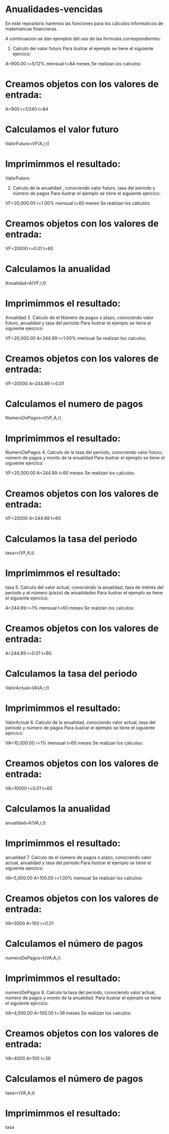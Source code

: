 # Anualidades-vencidas 
En este repositorio haremos las funciones para los cálculos informaticos de matematicas financieras.  


A continuacion se dan ejemplos del uso de las formulas correspondientes:

1. Calculo del valor futuro
Para ilustrar el ejemplo se tiene el siguiente ejercico:

A=900.00 
r=5/12% mensual 
t=84 meses
Se realizan los calculos:
# Creamos objetos con los valores de entrada:
A=900
r=1/240
t=84
# Calculamos el valor futuro
ValorFuturo=VF(A,r,t)
# Imprimimmos el resultado: 
ValorFuturo

2. Calculo de la anualidad , conociendo valor futuro, tasa del periodo y número de pagos
Para ilustrar el ejemplo se tiene el siguiente ejercico:

VF=20,000.00 
r=1.00% mensual 
t=60 meses
Se realizan los calculos:

# Creamos objetos con los valores de entrada:
VF=20000
r=0.01
t=60
# Calculamos la anualidad
Anualidad=A(VF,r,t)
# Imprimimmos el resultado: 
Anualidad
3. Calculo de el Número de pagos o plazo, conociendo valor futuro, anualidad y tasa del periodo
Para ilustrar el ejemplo se tiene el siguiente ejercico:

VF=20,000.00 
A=244.89 
r=1.00% mensual
Se realizan los calculos:

# Creamos objetos con los valores de entrada:
VF=20000
A=244.89
r=0.01
# Calculamos el numero de pagos
NumeroDePagos=t(VF,A,r)
# Imprimimmos el resultado: 
NumeroDePagos
4. Calculo de la tasa del periodo, conociendo valor futuro, número de pagos y monto de la anualidad
Para ilustrar el ejemplo se tiene el siguiente ejercico:

VF=20,000.00 
A=244.89 
t=60 meses
Se realizan los calculos:

# Creamos objetos con los valores de entrada:
VF=20000
A=244.89
t=60
# Calculamos la tasa del periodo
tasa=r(VF,A,t)
# Imprimimmos el resultado: 
tasa
5. Calculo del valor actual, conociendo la anualidad, tasa de interés del periodo y el número (plazo) de anualidades
Para ilustrar el ejemplo se tiene el siguiente ejercico:

A=244.89 
r=1% mensual 
t=60 meses
Se realizan los calculos:

# Creamos objetos con los valores de entrada:
A=244.89
r=0.01
t=60
# Calculamos la tasa del periodo
ValorActual=VA(A,r,t)
# Imprimimmos el resultado: 
ValorActual
6. Calculo de la anualidad, conociendo valor actual, tasa del periodo y número de pagos
Para ilustrar el ejemplo se tiene el siguiente ejercico:

VA=10,000.00 
r=1% mensual 
t=60 meses
Se realizan los calculos:

# Creamos objetos con los valores de entrada:
VA=10000
r=0.01
t=60
# Calculamos la anualidad
anualidad=A(VA,r,t)
# Imprimimmos el resultado: 
anualidad
7. Calculo de el número de pagos o plazo, conociendo valor actual, anualidad y tasa del periodo
Para ilustrar el ejemplo se tiene el siguiente ejercico:

VA=5,000.00 
A=100.00 
r=1.00% mensual
Se realizan los calculos:

# Creamos objetos con los valores de entrada:
VA=5000
A=100
r=0.01
# Calculamos el número de pagos
numeroDePagos=t(VA,A,r)
# Imprimimmos el resultado: 
numeroDePagos
8. Calculo la tasa del periodo, conociendo valor actual, número de pagos y monto de la anualidad.
Para ilustrar el ejemplo se tiene el siguiente ejercico:

VA=4,000.00 
A=100.00 
t=36 meses
Se realizan los calculos:

# Creamos objetos con los valores de entrada:
VA=4000
A=100
t=36
# Calculamos el número de pagos
tasa=r(VA,A,t)
# Imprimimmos el resultado: 
tasa
